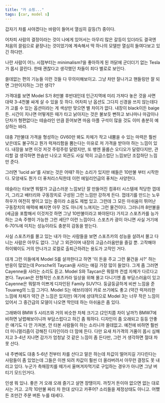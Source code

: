 ```yaml
---
title: "카 쇼핑..."
tags: [car, model s]
---
```


갑자기 차를 사야겠다는 바람이 들어서 열심히 갈등(?) 중이다.

어차피 사람의 결정이라는 것이 나에게 있어서는 아무리 많은 갈등이 있더라도 결국엔 처음의 끌림으로 끝장나는 것이었기에 계속해서 딱 하나의 모델만 열심히 들여다보고 있긴 하다만.

나란 사람이 어느 시점부터는 minimalism?을 좋아하게 된 까닭에 군더더기 없는 Tesla가 몹시 끌린다. 한때 괜찮다고 생각했던 차들이 죄다 별로로 보인다.

쓸데없는 편의 기능들 이런 것들 다 무의미해보이고. 그냥 차만 잘나가고 핸들링만 잘 되면 그만이지하는 그런 생각?

가격대를 보면 Model S가 8만불 후반대인데 인근지역에 미리 가져다 놓은 것을 사면 대략 3-4천불 싸게 살 수 있을 듯 하다. 어차피 난 옵션도 그다지 신경을 쓰지 않는데다가 고를 수 있는 옵션이라는 게 색상만 맞으면 별 차이가 없다. 내장이 black이든 baige든. 시간이 지나면 어떻게든 때가 타고 낡아지는 것은 불보듯 뻔하고 보나마나 마감이나 단차가 형편없다는 테슬라인 만큼 뜯어보면 마음 아플 구석이 많을 것도 이미 충분히 예상하는 바라.

대충 7만불대 가격을 형성하는 GV60만 봐도 차체가 작고 내뿜을 수 있는 마력은 훨씬 낮은데도 불구하고 뭔가 럭져리함을 뿜는다는 이유로 저 가격을 받아야 하는 느낌이 있다. 내장을 보면 이것 저것 주렁주렁 달렸지만, 또 뱅엔 올룹슨 오디오가 달렸다지만, 관리할 걸 생각하면 한숨만 나오고 외관도 사실 딱히 고급스럽단 느낌보단 조잡하단 느낌만 준다. 

그러면 'lucid air'를 사보는 것은 어때? 하는 소리가 있지만 얘들은 10만불 부터 시작한다. 모양새도 뭔가 더 퓨처리스틱한데 이런 에일리언급의 퓨처는 사양한다.

테슬라는 타보면 뭐랄가 고급스러운 느낌보단 잘 만들어진 컴퓨터 시스템에 적당한 껍데기, 그리고 배터리와 구동장치로 구성된 그런 느낌만 강하게 든다. 껍데기를 만드는 노우하우가 여전히 쌓이고 있는 중이라 소음도 제법 있고. 그런데 그 모든 아쉬움이 뛰어난 구동장치의 매력에 빠지면 아무 것도 아니게 느껴지는 그런 물건이다. 그러니까 8만불을 (세금을 포함해서 이것저것 하면 그냥 10만불이라고 봐야된다) 가지고 스포츠카를 능가하는 고속 주행이 가능한 그런 세단? 이런 느낌이다. 스포츠카 광이 아니면 사실 거기에 6-70%에 미치는 성능이라도 충분히 감동을 받는다.

사실 스포츠카를 몰고 있는 내가 아는 사람들을 보면 스포츠카의 성능을 살려서 몰고 다니는 사람은 아무도 없다. 그냥 그 외관이며 내장의 고급스러움만을 즐길 뿐. 고작해야 하이웨이도 거의 안나가고 로컬로 출퇴근하려는 용도가 고작인 거다. 

대개 그런 이들에게 Model S를 살까한다고 하면 '이 돈을 주고 그런 물건을 사?' 하는 반응이 많았는데 Porsche의 Taycan을 사라는 얘길 가장 많이 들었다. 그게 좀 그러면 Cayenne을 사라는 소리도 듣고. Model S와 Taycan은 뭐랄까 컨셉 자체가 다르다고 본다. Taycan은 전형적인 스포츠카라 일상을 위해 몰고 다니기엔 좀 부담스러움이 있고 Cayenne은 뭐랄까 이쁘게 디자인된 Family SUV?다. 둥글둥글하게 비싼 느낌을 준 Touareg의 느낌 그거다. Model S는 에브리데이 카로 쓰기에도 좋고 (약간 럭저리한 느낌에 차체가 약간 큰 느낌은 있지만) 여기에 상대적으로 Model 3는 너무 작은 느낌이 있어서 그 중간급의 모델이 나오면 딱인데 하는 아쉬움은 좀 있다. 

그래봐야 BMW 5 시리즈와 거의 비슷한 차체 크기고 (2인치쯤 차이 날까?) BMW7에 비하면 날렵해보이니까 부담스럽다고 하긴 좀 뭐하다. 디자인이 좀 오래되고 등등 안좋은 얘기도 다 안 가져본, 안 타본 사람들이 하는 소리니까 쓸데없고. 예전에 비하면 훨씬 더 미니멀리즘이 강해진 디자인이라 더 맘에 든다. 다만 요새 차가격의 거품이 몹시 심해지고 3-4년 지나면 감가가 엄청날 것 같은 느낌이 좀 든다만, 그런 거 생각하면 절대 차 못 산다.

내 주변에도 대충 5-6년 전부터 차를 산다고 말은 하는데 차값이 떨어지길 기다린다는 사람들이 좀 있었는데 그들은 이젠 되려 차값이 훨씬 더 올라버려서 아무런 결정도 못 내리고 있다. 누군가 촉매장치를 떼가서 울며겨자먹기로 구입하는 경우가 아니면 그냥 버티기 모드인거다. 

인생 뭐 있나. 좋은 거 오래 오래 즐기고 살면 장땡이지. 까짓거 돈이야 없으면 없는 대로 사는 거고. 고작 10만불 짜리 차 한대 샀다고 카푸어? 소리들을 제정상태도 아니고. 어쨌든 조만간 주문 버튼 누를 태세다.